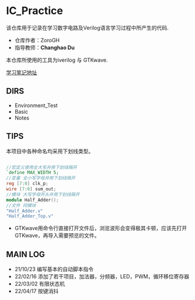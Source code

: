 # IC_Practice
该仓库用于记录在学习数字电路及Verilog语言学习过程中所产生的代码.

- 仓库作者：ZoroGH
- 指导教师：**Changhao Du**

本仓库所使用的工具为iverilog 与 GTKwave.

[学习笔记地址](./Notes/Note.md)

## DIRS

- Environment_Test
- Basic
- Notes




## TIPS

本项目中各种命名均采用下划线类型。
```verilog

//宏定义使用全大写并用下划线隔开
`define MAX_WIDTH 5;
//变量 全小写字母并用下划线隔开
reg [7:0] clk_p;
wire [7:0] sum_out;
//模块 大写字母开头并用下划线隔开
module Half_Adder();
//文件 同模块
"Half_Adder.v"
"Half_Adder_Top.v"
```

- GTKwave用命令行直接打开文件后，浏览波形会变得极其卡顿，应该先打开GTKwave，再导入需要预览的文件。


## MAIN LOG

- 21/10/23 编写基本的自动脚本指令
- 22/02/16 添加了若干项目，加法器，分频器，LED，PWM，循环移位寄存器
- 22/03/02 有限状态机
- 22/04/17 按键消抖


